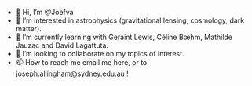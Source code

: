 - 👋 Hi, I’m @Joefva
- 👀 I’m interested in astrophysics (gravitational lensing, cosmology, dark matter).
- 🌱 I’m currently learning with Geraint Lewis, Céline Bœhm, Mathilde Jauzac and David Lagattuta.
- 💞️ I’m looking to collaborate on my topics of interest.
- 📫 How to reach me email me here, or to joseph.allingham@sydney.edu.au !

<!---
Joefva/Joefva is a ✨ special ✨ repository because its `README.md` (this file) appears on your GitHub profile.
You can click the Preview link to take a look at your changes.
--->
